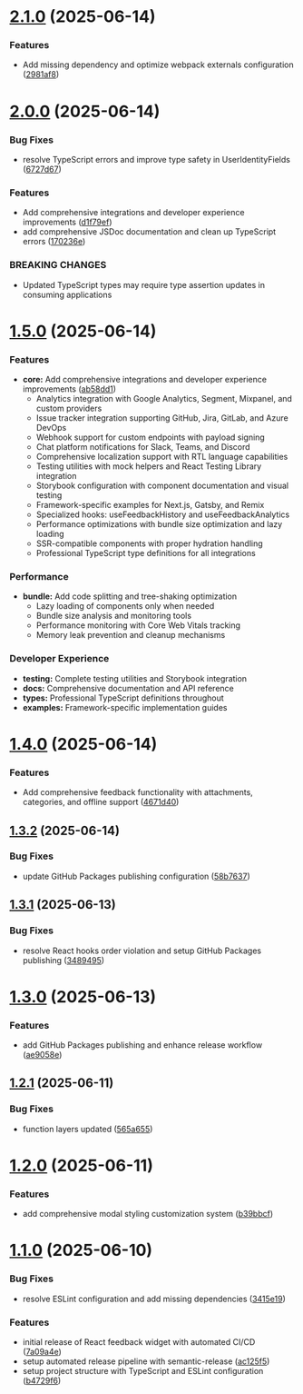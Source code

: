 # [2.1.0](https://github.com/ArlindMaliqi/feedback-report/compare/v2.0.0...v2.1.0) (2025-06-14)


### Features

* Add missing dependency and optimize webpack externals configuration ([2981af8](https://github.com/ArlindMaliqi/feedback-report/commit/2981af813597f51927c317c8bc443a3ad6a36764))

# [2.0.0](https://github.com/ArlindMaliqi/feedback-report/compare/v1.5.0...v2.0.0) (2025-06-14)


### Bug Fixes

* resolve TypeScript errors and improve type safety in UserIdentityFields ([6727d67](https://github.com/ArlindMaliqi/feedback-report/commit/6727d6707c8249273bb07e014b09bafbcdf66cba))


### Features

* Add comprehensive integrations and developer experience improvements ([d1f79ef](https://github.com/ArlindMaliqi/feedback-report/commit/d1f79ef97ea6f5aa349886d51787a0166151e8ed))
* add comprehensive JSDoc documentation and clean up TypeScript errors ([170236e](https://github.com/ArlindMaliqi/feedback-report/commit/170236e13871f450f73de340b73ca45eb21ad6cc))


### BREAKING CHANGES

* Updated TypeScript types may require type assertion updates in consuming applications

# [1.5.0](https://github.com/ArlindMaliqi/feedback-report/compare/v1.4.0...v1.5.0) (2025-06-14)

### Features

* **core:** Add comprehensive integrations and developer experience improvements ([ab58dd1](https://github.com/ArlindMaliqi/feedback-report/commit/ab58dd10075a155cb8621d13dce619ba4b4fd637))
  - Analytics integration with Google Analytics, Segment, Mixpanel, and custom providers
  - Issue tracker integration supporting GitHub, Jira, GitLab, and Azure DevOps
  - Webhook support for custom endpoints with payload signing
  - Chat platform notifications for Slack, Teams, and Discord
  - Comprehensive localization support with RTL language capabilities
  - Testing utilities with mock helpers and React Testing Library integration
  - Storybook configuration with component documentation and visual testing
  - Framework-specific examples for Next.js, Gatsby, and Remix
  - Specialized hooks: useFeedbackHistory and useFeedbackAnalytics
  - Performance optimizations with bundle size optimization and lazy loading
  - SSR-compatible components with proper hydration handling
  - Professional TypeScript type definitions for all integrations

### Performance

* **bundle:** Add code splitting and tree-shaking optimization
  - Lazy loading of components only when needed
  - Bundle size analysis and monitoring tools
  - Performance monitoring with Core Web Vitals tracking
  - Memory leak prevention and cleanup mechanisms

### Developer Experience

* **testing:** Complete testing utilities and Storybook integration
* **docs:** Comprehensive documentation and API reference
* **types:** Professional TypeScript definitions throughout
* **examples:** Framework-specific implementation guides

# [1.4.0](https://github.com/ArlindMaliqi/feedback-report/compare/v1.3.2...v1.4.0) (2025-06-14)


### Features

* Add comprehensive feedback functionality with attachments, categories, and offline support ([4671d40](https://github.com/ArlindMaliqi/feedback-report/commit/4671d40e7f5ea56e720fc45a0d8055693b304f62))

## [1.3.2](https://github.com/ArlindMaliqi/feedback-report/compare/v1.3.1...v1.3.2) (2025-06-14)


### Bug Fixes

* update GitHub Packages publishing configuration ([58b7637](https://github.com/ArlindMaliqi/feedback-report/commit/58b7637d073c417f9867de87b3ce59a5101eab8f))

## [1.3.1](https://github.com/ArlindMaliqi/feedback-report/compare/v1.3.0...v1.3.1) (2025-06-13)


### Bug Fixes

* resolve React hooks order violation and setup GitHub Packages publishing ([3489495](https://github.com/ArlindMaliqi/feedback-report/commit/3489495665be6e2f5467236b370284f1ce3b30d7))

# [1.3.0](https://github.com/ArlindMaliqi/feedback-report/compare/v1.2.1...v1.3.0) (2025-06-13)


### Features

* add GitHub Packages publishing and enhance release workflow ([ae9058e](https://github.com/ArlindMaliqi/feedback-report/commit/ae9058e5022ad921e4c9199bb4dffb80293ebc72))

## [1.2.1](https://github.com/ArlindMaliqi/feedback-report/compare/v1.2.0...v1.2.1) (2025-06-11)


### Bug Fixes

* function layers updated ([565a655](https://github.com/ArlindMaliqi/feedback-report/commit/565a6558880e364797cdbfd70f31f29d78569308))

# [1.2.0](https://github.com/ArlindMaliqi/feedback-report/compare/v1.1.0...v1.2.0) (2025-06-11)


### Features

* add comprehensive modal styling customization system ([b39bbcf](https://github.com/ArlindMaliqi/feedback-report/commit/b39bbcf65fbb94ac268daed09da656a42858a8d7))

# [1.1.0](https://github.com/ArlindMaliqi/feedback-report/compare/v1.0.0...v1.1.0) (2025-06-10)


### Bug Fixes

* resolve ESLint configuration and add missing dependencies ([3415e19](https://github.com/ArlindMaliqi/feedback-report/commit/3415e19c1fa4e9a12729c0bc5aaceec98fab4ce2))


### Features

* initial release of React feedback widget with automated CI/CD ([7a09a4e](https://github.com/ArlindMaliqi/feedback-report/commit/7a09a4e43fa33fbed68d0bfa2b9ff089e3bd9503))
* setup automated release pipeline with semantic-release ([ac125f5](https://github.com/ArlindMaliqi/feedback-report/commit/ac125f5577bd1b7fa313291dc6c477d2e52c9d34))
* setup project structure with TypeScript and ESLint configuration ([b4729f6](https://github.com/ArlindMaliqi/feedback-report/commit/b4729f614def7fa325f27800db5250aad1283fa1))
